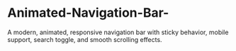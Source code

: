 # Animated-Navigation-Bar-
A modern, animated, responsive navigation bar with sticky behavior, mobile support, search toggle, and smooth scrolling effects.
